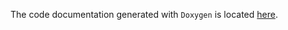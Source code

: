 The code documentation generated with `Doxygen` is located [here](https://robotology.github.io/wb-toolbox/doxygen/).
